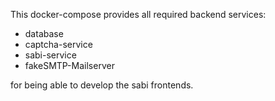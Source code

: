 This docker-compose provides all required backend services:

* database
* captcha-service
* sabi-service
* fakeSMTP-Mailserver

for being able to develop the sabi frontends.

